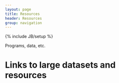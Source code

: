 ```yaml
---
layout: page
title: Resources
header: Resources
group: navigation
---
```

{% include JB/setup %}

Programs, data, etc.

# Links to large datasets and resources

